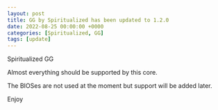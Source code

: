 ```yaml
---
layout: post
title: GG by Spiritualized has been updated to 1.2.0
date: 2022-08-25 00:00:00 +0000
categories: [Spiritualized, GG]
tags: [update]
---
```

Spiritualized GG

Almost everything should be supported by this core.  

The BIOSes are not used at the moment but support will be added later.

Enjoy
